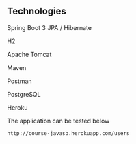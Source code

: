 ## Technologies

Spring Boot 3 JPA / Hibernate

H2 

Apache Tomcat

Maven 

Postman

PostgreSQL

Heroku

The application can be tested below

``` 
http://course-javasb.herokuapp.com/users 
```

